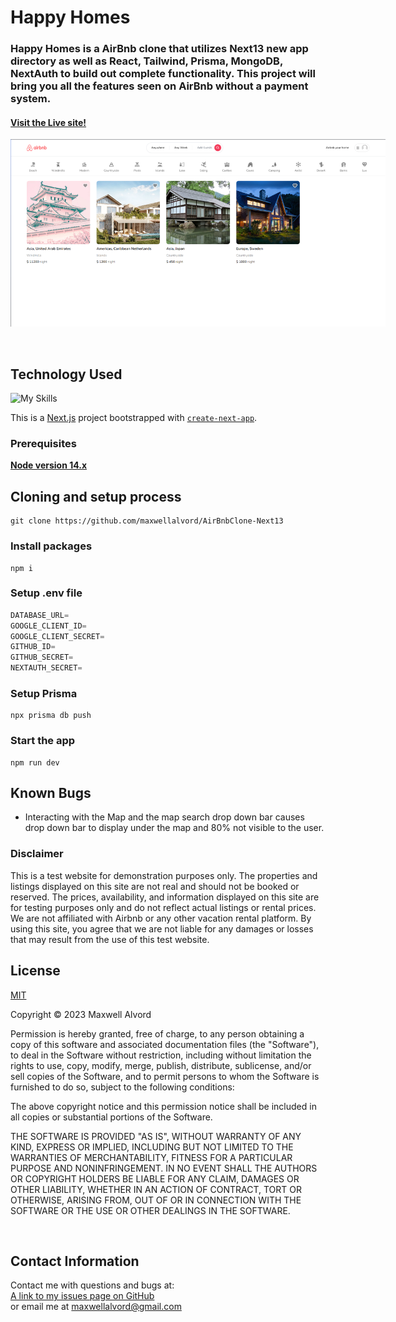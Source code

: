 # Happy Homes

### Happy Homes is a AirBnb clone that utilizes Next13 new app directory as well as React, Tailwind, Prisma, MongoDB, NextAuth to build out complete functionality. This project will bring you all the features seen on AirBnb without a payment system.

#### [Visit the Live site!](https://happy-homes.vercel.app)

<img
  src="./HappyHomes.PNG"
  alt="Happy Homes"
  title="Happy Homes"
  style=" margin: 0 auto; max-width: 600px"
  />

<br/>

## Technology Used
![My Skills](https://skillicons.dev/icons?i=mongo,nodejs,react,typescript,prisma,next,vercel,typescript,tailwind,&theme=dark)

This is a [Next.js](https://nextjs.org/) project bootstrapped with [`create-next-app`](https://github.com/vercel/next.js/tree/canary/packages/create-next-app).

### Prerequisites

[**Node version 14.x**](https://nodejs.org/en/download)

## Cloning and setup process

```shell
git clone https://github.com/maxwellalvord/AirBnbClone-Next13
```

### Install packages

```shell
npm i
```

### Setup .env file


```js
DATABASE_URL=
GOOGLE_CLIENT_ID=
GOOGLE_CLIENT_SECRET=
GITHUB_ID=
GITHUB_SECRET=
NEXTAUTH_SECRET=
```

### Setup Prisma

```shell
npx prisma db push
```

### Start the app

```shell
npm run dev
```


## Known Bugs
* Interacting with the Map and the map search drop down bar causes drop down bar to display under the map and 80% not visible to the user.

### Disclaimer
This is a test website for demonstration purposes only. The properties and listings displayed on this site are not real and should not be booked or reserved. The prices, availability, and information displayed on this site are for testing purposes only and do not reflect actual listings or rental prices. We are not affiliated with Airbnb or any other vacation rental platform. By using this site, you agree that we are not liable for any damages or losses that may result from the use of this test website.  


## License
[MIT](https://opensource.org/osd)

Copyright &copy;
2023 Maxwell Alvord

Permission is hereby granted, free of charge, to any person obtaining a copy of this software and associated documentation files (the "Software"), to deal in the Software without restriction, including without limitation the rights to use, copy, modify, merge, publish, distribute, sublicense, and/or sell copies of the Software, and to permit persons to whom the Software is furnished to do so, subject to the following conditions:

The above copyright notice and this permission notice shall be included in all copies or substantial portions of the Software.

THE SOFTWARE IS PROVIDED "AS IS", WITHOUT WARRANTY OF ANY KIND, EXPRESS OR IMPLIED, INCLUDING BUT NOT LIMITED TO THE WARRANTIES OF MERCHANTABILITY, FITNESS FOR A PARTICULAR PURPOSE AND NONINFRINGEMENT. IN NO EVENT SHALL THE AUTHORS OR COPYRIGHT HOLDERS BE LIABLE FOR ANY CLAIM, DAMAGES OR OTHER LIABILITY, WHETHER IN AN ACTION OF CONTRACT, TORT OR OTHERWISE, ARISING FROM, OUT OF OR IN CONNECTION WITH THE SOFTWARE OR THE USE OR OTHER DEALINGS IN THE SOFTWARE.

<br>

## Contact Information
Contact me with questions and bugs at: <br>
[A link to my issues page on GitHub](https://github.com/maxwellalvord/maxwellalvord/issues)<br>
or email me at <a href = "mailto:maxwellalvord@gmail.com">maxwellalvord@gmail.com</a>
